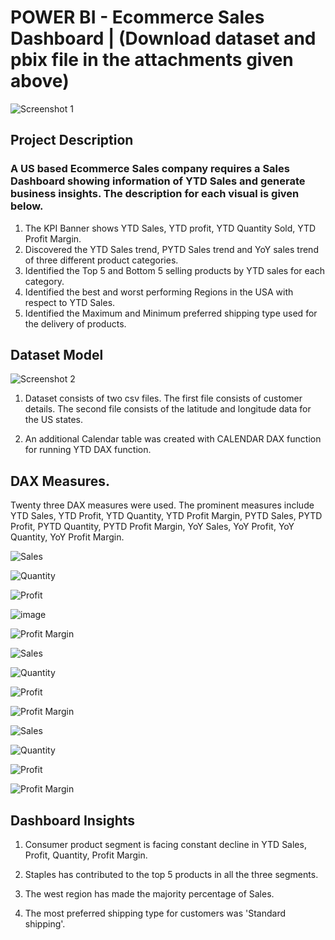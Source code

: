 # POWER BI - Ecommerce Sales Dashboard | (Download dataset and pbix file in the attachments given above)
![Screenshot 1](https://github.com/Gokul-Raman-98/Power-BI-Projects/assets/168402268/ff02bdde-3d4a-44d9-a871-eed867a8012c)


## Project Description
### A US based Ecommerce Sales company requires a Sales Dashboard showing information of YTD Sales and generate business insights. The description for each visual is given below.


1. The KPI Banner shows YTD Sales, YTD profit, YTD Quantity Sold, YTD Profit Margin.
2. Discovered the YTD Sales trend, PYTD Sales trend and YoY sales trend of three different product categories.
3. Identified the Top 5  and Bottom 5 selling products by YTD sales for each category.
4. Identified the best and worst performing Regions in the USA with respect to YTD Sales.
5. Identified the Maximum and Minimum preferred shipping type used for the delivery of products.

## Dataset Model
![Screenshot 2](https://github.com/Gokul-Raman-98/Power-BI-Projects/assets/168402268/8d482600-bb70-4928-a240-09ed64ec08f7)

1. Dataset consists of two csv files. The first file consists of customer details. The second file consists of the latitude and longitude data for the US states.

2. An additional Calendar table was created with CALENDAR DAX function for running YTD DAX function.

## DAX Measures.
Twenty three DAX measures were used. The prominent measures include YTD Sales, YTD Profit, YTD Quantity, YTD Profit Margin, PYTD Sales, PYTD Profit, PYTD Quantity, PYTD Profit Margin, YoY Sales, YoY Profit, YoY Quantity, YoY Profit Margin.

![Sales](https://github.com/Gokul-Raman-98/Power-BI-Projects/assets/168402268/8f444451-3924-44e1-abc3-c50dce3828ed)

![Quantity](https://github.com/Gokul-Raman-98/Power-BI-Projects/assets/168402268/957b8160-8c25-4d9b-8116-44a941552bb9)

![Profit](https://github.com/Gokul-Raman-98/Power-BI-Projects/assets/168402268/f397d505-34c4-4b91-a718-bb0d9f99db43)

![image](https://github.com/user-attachments/assets/b8683b65-47f0-4bdc-bd9d-23680c8c12de)

![Profit Margin](https://github.com/Gokul-Raman-98/Power-BI-Projects/assets/168402268/8895f62c-2504-4a1f-9c01-0b13825d3d8b)

![Sales](https://github.com/Gokul-Raman-98/Power-BI-Projects/assets/168402268/d33cba1d-b469-4b26-ae7d-014458d1625e)

![Quantity](https://github.com/Gokul-Raman-98/Power-BI-Projects/assets/168402268/c20f458d-af65-4512-80f5-db6841776d68)

![Profit](https://github.com/Gokul-Raman-98/Power-BI-Projects/assets/168402268/f3b713e2-64d8-441c-9ba5-d8815275b24e)

![Profit Margin](https://github.com/Gokul-Raman-98/Power-BI-Projects/assets/168402268/0895edca-b5d5-4c9b-a974-36efbdf3f0d7)

![Sales](https://github.com/Gokul-Raman-98/Power-BI-Projects/assets/168402268/e4593d87-48c0-47b3-9efb-aa9eca994c92)

![Quantity](https://github.com/Gokul-Raman-98/Power-BI-Projects/assets/168402268/e91830d5-8ba7-44b4-86f8-45f47a2c45a2)

![Profit](https://github.com/Gokul-Raman-98/Power-BI-Projects/assets/168402268/3ab8e2ab-6551-425b-ad62-4cf67435b7bc)

![Profit Margin](https://github.com/Gokul-Raman-98/Power-BI-Projects/assets/168402268/2028c861-1e4e-4504-84fa-8fa79ccaf2a1)


## Dashboard Insights
1. Consumer product segment is facing constant decline in YTD Sales, Profit, Quantity, Profit Margin.

2. Staples has contributed to the top 5 products in all the three segments.

3. The west region has made the majority percentage of Sales.

4. The most preferred shipping type for customers was 'Standard shipping'.

